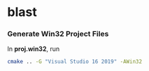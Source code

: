 # blast


### Generate Win32 Project Files

In **proj.win32**, run

```sh
cmake .. -G "Visual Studio 16 2019" -AWin32
```
